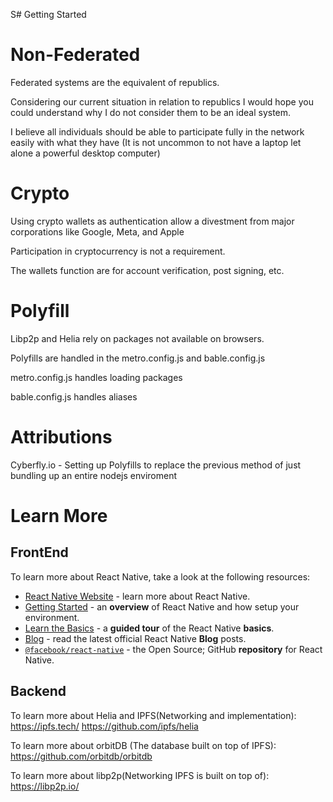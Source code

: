 S# Getting Started
# Non-Federated

Federated systems are the equivalent of republics.

Considering our current situation in relation to republics I would hope you could understand why I do not consider them to be an ideal system.

I believe all individuals should be able to participate fully in the network easily with what they have (It is not uncommon to not have a laptop let alone a powerful desktop computer)


# Crypto

Using crypto wallets as authentication allow a divestment from major corporations like Google, Meta, and Apple

Participation in cryptocurrency is not a requirement.

The wallets function are for account verification, post signing, etc.

# Polyfill

Libp2p and Helia rely on packages not available on browsers.

Polyfills are handled in the metro.config.js and bable.config.js

metro.config.js handles loading packages

bable.config.js handles aliases

# Attributions
Cyberfly.io - Setting up Polyfills to replace the previous method of just bundling up an entire nodejs enviroment


# Learn More

## FrontEnd
To learn more about React Native, take a look at the following resources:
- [React Native Website](https://reactnative.dev) - learn more about React Native.
- [Getting Started](https://reactnative.dev/docs/environment-setup) - an **overview** of React Native and how setup your environment.
- [Learn the Basics](https://reactnative.dev/docs/getting-started) - a **guided tour** of the React Native **basics**.
- [Blog](https://reactnative.dev/blog) - read the latest official React Native **Blog** posts.
- [`@facebook/react-native`](https://github.com/facebook/react-native) - the Open Source; GitHub **repository** for React Native.

## Backend
To learn more about Helia and IPFS(Networking and implementation):
   https://ipfs.tech/
   https://github.com/ipfs/helia

To learn more about orbitDB (The database built on top of IPFS):
   https://github.com/orbitdb/orbitdb

To learn more about libp2p(Networking IPFS is built on top of):
   https://libp2p.io/